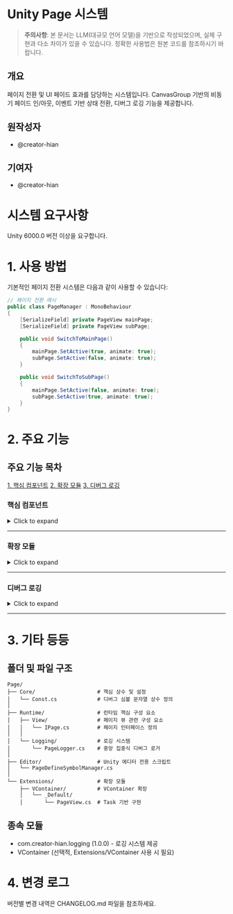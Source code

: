 # Unity Page 시스템

> **주의사항**: 본 문서는 LLM(대규모 언어 모델)을 기반으로 작성되었으며, 실제 구현과 다소 차이가 있을 수 있습니다. 정확한 사용법은 원본 코드를 참조하시기 바랍니다.

## 개요

페이지 전환 및 UI 페이드 효과를 담당하는 시스템입니다. CanvasGroup 기반의 비동기 페이드 인/아웃, 이벤트 기반 상태 전환, 디버그 로깅 기능을 제공합니다.

## 원작성자

- @creator-hian

## 기여자

- @creator-hian

# 시스템 요구사항

Unity 6000.0 버전 이상을 요구합니다.

# 1. 사용 방법

기본적인 페이지 전환 시스템은 다음과 같이 사용할 수 있습니다:

```csharp
// 페이지 전환 예시
public class PageManager : MonoBehaviour
{
    [SerializeField] private PageView mainPage;
    [SerializeField] private PageView subPage;

    public void SwitchToMainPage()
    {
        mainPage.SetActive(true, animate: true);
        subPage.SetActive(false, animate: true);
    }

    public void SwitchToSubPage()
    {
        mainPage.SetActive(false, animate: true);
        subPage.SetActive(true, animate: true);
    }
}
```

# 2. 주요 기능

## 주요 기능 목차

[1. 핵심 컴포넌트](#핵심-컴포넌트)
[2. 확장 모듈](#확장-모듈)
[3. 디버그 로깅](#디버그-로깅)

### 핵심 컴포넌트

<details>
<summary>Click to expand</summary>
<div style="padding-left: 20px;">

Page 시스템은 다음과 같은 핵심 컴포넌트로 구성됩니다:

1. **IPage 인터페이스**

   - 페이지의 기본 동작 인터페이스
   - 페이지 활성화/비활성화, 전환 이벤트 제공
   - 페이드 애니메이션, 상태 변경 이벤트 정의

2. **PageView**

   - `IPage` 인터페이스 구현체
   - `CanvasGroup`을 활용한 페이드 인/아웃 구현
   - 비동기 전환 지원
   - 전환 시작/완료, 활성/비활성 이벤트 제공

3. **PageLogger**
   - Page 시스템 전용 중앙 집중식 로거
   - `ENABLE_PAGE_DEBUG_LOG` 심볼이 정의된 경우에만 디버그 로그 출력
   - 유지보수 및 디버깅 편의성 향상

**Usage:**

```csharp
// IPage 이벤트 활용 예시
public void InitializePage(IPage page)
{
    page.OnEnterActivate += () => Debug.Log("페이지 활성화 시작");
    page.OnExitActivate += () => Debug.Log("페이지 활성화 완료");
    page.OnEnterDeactivate += () => Debug.Log("페이지 비활성화 시작");
    page.OnExitDeactivate += () => Debug.Log("페이지 비활성화 완료");
}
```

</div>
</details>

<hr />

### 확장 모듈

<details>
<summary>Click to expand</summary>
<div style="padding-left: 20px;">

Page 시스템은 확장성을 고려하여 다양한 확장 모듈을 제공합니다:

1. **VContainer 확장**

   - VContainer 의존성 주입을 지원하는 PageView 구현
   - 표준 .NET Task를 사용하여 비동기 처리
     **계층형 ASMDEF 구조:**

```
Extensions/
├── VContainer/                   # VContainer만 필요한 확장
│   ├── FAMOZ.Extension.VContainer.asmdef
│   └── _Default/
│       └── PageView.cs           # Task 사용 구현
```

**Usage:**

```csharp
// VContainer 확장 사용 예시
builder.Register<PageView.IInjectionConfig>(c => new PageViewConfig(fadeSpeed: 2.0f));
// 페이지 구성 요소를 컨테이너에 등록
builder.RegisterComponent(pageViewComponent);
```

</div>
</details>

<hr />

### 디버그 로깅

<details>
<summary>Click to expand</summary>
<div style="padding-left: 20px;">

Page 시스템은 효율적인 디버깅을 위한 통합 로깅 시스템을 제공합니다:

1. **PageLogger**

   - 정보, 경고, 오류 메시지를 중앙 집중적으로 처리
   - 컴파일 시간 최적화를 위한 조건부 로깅

2. **PageDefineSymbolManager (에디터 전용)**
   - `ENABLE_PAGE_DEBUG_LOG` 심볼을 Unity 메뉴에서 토글하는 에디터 스크립트
   - **Tools > Page Debug Log** 메뉴를 통해 디버그 로그 활성/비활성 가능

**Usage:**

```csharp
// 로깅 예시
PageLogger.Log("페이지 초기화 완료");
PageLogger.LogWarning("페이지 전환 중 지연 발생");
PageLogger.LogError("CanvasGroup 컴포넌트를 찾을 수 없음");
```

</div>
</details>

<hr />

# 3. 기타 등등

## 폴더 및 파일 구조

```
Page/
├── Core/                    # 핵심 상수 및 설정
│   └── Const.cs             # 디버그 심볼 문자열 상수 정의
│
├── Runtime/                 # 런타임 핵심 구성 요소
│   ├── View/                # 페이지 뷰 관련 구성 요소
│   │   └── IPage.cs         # 페이지 인터페이스 정의
│   │
│   └── Logging/             # 로깅 시스템
│       └── PageLogger.cs    # 중앙 집중식 디버그 로거
│
├── Editor/                  # Unity 에디터 전용 스크립트
│   └── PageDefineSymbolManager.cs
│
└── Extensions/              # 확장 모듈
    ├── VContainer/          # VContainer 확장
    │   └── _Default/
    │       └── PageView.cs  # Task 기반 구현
```

## 종속 모듈

- com.creator-hian.logging (1.0.0) - 로깅 시스템 제공
- VContainer (선택적, Extensions/VContainer 사용 시 필요)

# 4. 변경 로그

버전별 변경 내역은 CHANGELOG.md 파일을 참조하세요.

